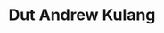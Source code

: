 ---
title:  "Dut Andrew Kulang"
metadate: "hide"
categories: [ Premium, UI, Graphics ]
image: "/assets/images/story.jpg"
visit: "https://crmrkt.com/jVMvBb"
---